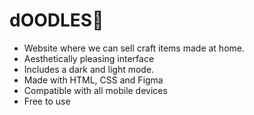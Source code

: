 # dOODLES🌸

- Website where we can sell craft items made at home.
- Aesthetically pleasing interface
- Includes a dark and light mode.
- Made with HTML, CSS and Figma
- Compatible with all mobile devices
- Free to use



